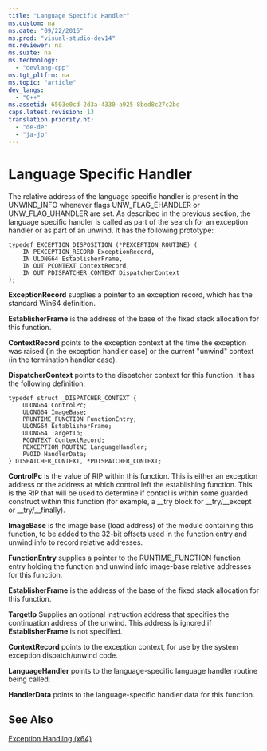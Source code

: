 ```yaml
---
title: "Language Specific Handler"
ms.custom: na
ms.date: "09/22/2016"
ms.prod: "visual-studio-dev14"
ms.reviewer: na
ms.suite: na
ms.technology: 
  - "devlang-cpp"
ms.tgt_pltfrm: na
ms.topic: "article"
dev_langs: 
  - "C++"
ms.assetid: 6503e0cd-2d3a-4330-a925-8bed8c27c2be
caps.latest.revision: 13
translation.priority.ht: 
  - "de-de"
  - "ja-jp"
---
```

# Language Specific Handler
The relative address of the language specific handler is present in the UNWIND_INFO whenever flags UNW_FLAG_EHANDLER or UNW_FLAG_UHANDLER are set. As described in the previous section, the language specific handler is called as part of the search for an exception handler or as part of an unwind. It has the following prototype:  
  
```  
typedef EXCEPTION_DISPOSITION (*PEXCEPTION_ROUTINE) (  
    IN PEXCEPTION_RECORD ExceptionRecord,  
    IN ULONG64 EstablisherFrame,  
    IN OUT PCONTEXT ContextRecord,  
    IN OUT PDISPATCHER_CONTEXT DispatcherContext  
);  
```  
  
 **ExceptionRecord** supplies a pointer to an exception record, which has the standard Win64 definition.  
  
 **EstablisherFrame** is the address of the base of the fixed stack allocation for this function.  
  
 **ContextRecord** points to the exception context at the time the exception was raised (in the exception handler case) or the current "unwind" context (in the termination handler case).  
  
 **DispatcherContext** points to the dispatcher context for this function. It has the following definition:  
  
```  
typedef struct _DISPATCHER_CONTEXT {  
    ULONG64 ControlPc;  
    ULONG64 ImageBase;  
    PRUNTIME_FUNCTION FunctionEntry;  
    ULONG64 EstablisherFrame;  
    ULONG64 TargetIp;  
    PCONTEXT ContextRecord;  
    PEXCEPTION_ROUTINE LanguageHandler;  
    PVOID HandlerData;  
} DISPATCHER_CONTEXT, *PDISPATCHER_CONTEXT;  
```  
  
 **ControlPc** is the value of RIP within this function. This is either an exception address or the address at which control left the establishing function. This is the RIP that will be used to determine if control is within some guarded construct within this function (for example, a __try block for \__try/\__except or \__try/\__finally).  
  
 **ImageBase** is the image base (load address) of the module containing this function, to be added to the 32-bit offsets used in the function entry and unwind info to record relative addresses.  
  
 **FunctionEntry** supplies a pointer to the RUNTIME_FUNCTION function entry holding the function and unwind info image-base relative addresses for this function.  
  
 **EstablisherFrame** is the address of the base of the fixed stack allocation for this function.  
  
 **TargetIp** Supplies an optional instruction address that specifies the continuation address of the unwind. This address is ignored if **EstablisherFrame** is not specified.  
  
 **ContextRecord** points to the exception context, for use by the system exception dispatch/unwind code.  
  
 **LanguageHandler** points to the language-specific language handler routine being called.  
  
 **HandlerData** points to the language-specific handler data for this function.  
  
## See Also  
 [Exception Handling (x64)](../vs140/exception-handling--x64-.md)
